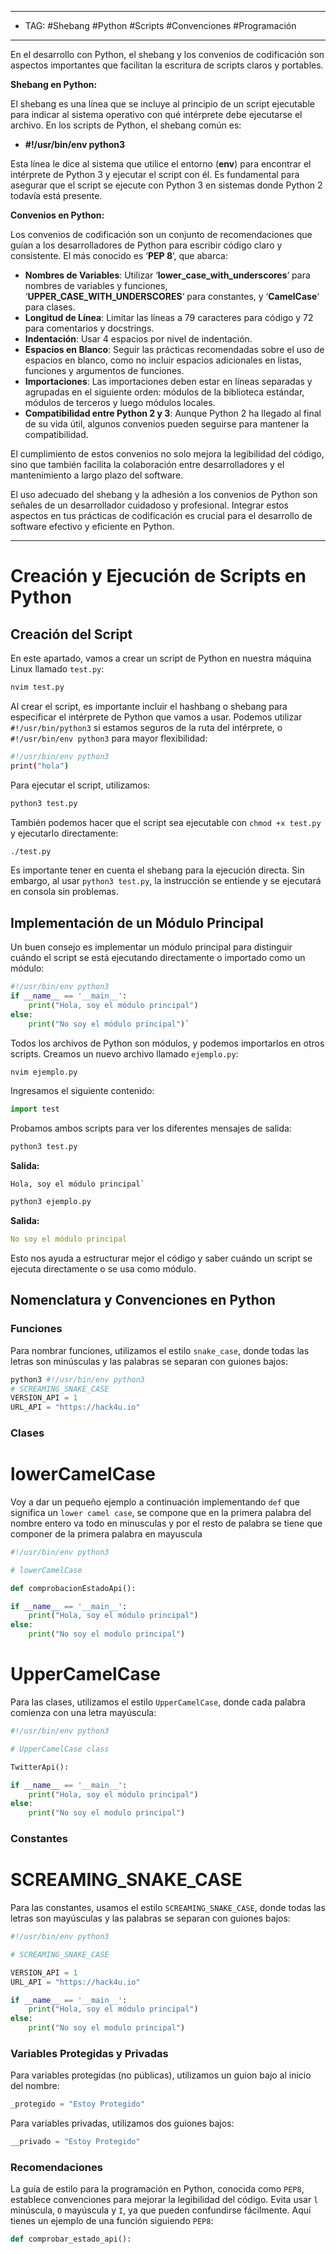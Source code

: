 
----
- TAG: #Shebang #Python #Scripts #Convenciones #Programación
----
En el desarrollo con Python, el shebang y los convenios de codificación son aspectos importantes que facilitan la escritura de scripts claros y portables.

**Shebang en Python:**

El shebang es una línea que se incluye al principio de un script ejecutable para indicar al sistema operativo con qué intérprete debe ejecutarse el archivo. En los scripts de Python, el shebang común es:

- **#!/usr/bin/env python3**

Esta línea le dice al sistema que utilice el entorno (**env**) para encontrar el intérprete de Python 3 y ejecutar el script con él. Es fundamental para asegurar que el script se ejecute con Python 3 en sistemas donde Python 2 todavía está presente.

**Convenios en Python:**

Los convenios de codificación son un conjunto de recomendaciones que guían a los desarrolladores de Python para escribir código claro y consistente. El más conocido es ‘**PEP 8**‘, que abarca:

- **Nombres de Variables**: Utilizar ‘**lower_case_with_underscores**‘ para nombres de variables y funciones, ‘**UPPER_CASE_WITH_UNDERSCORES**‘ para constantes, y ‘**CamelCase**‘ para clases.
- **Longitud de Línea**: Limitar las líneas a 79 caracteres para código y 72 para comentarios y docstrings.
- **Indentación**: Usar 4 espacios por nivel de indentación.
- **Espacios en Blanco**: Seguir las prácticas recomendadas sobre el uso de espacios en blanco, como no incluir espacios adicionales en listas, funciones y argumentos de funciones.
- **Importaciones**: Las importaciones deben estar en líneas separadas y agrupadas en el siguiente orden: módulos de la biblioteca estándar, módulos de terceros y luego módulos locales.
- **Compatibilidad entre Python 2 y 3**: Aunque Python 2 ha llegado al final de su vida útil, algunos convenios pueden seguirse para mantener la compatibilidad.

El cumplimiento de estos convenios no solo mejora la legibilidad del código, sino que también facilita la colaboración entre desarrolladores y el mantenimiento a largo plazo del software.

El uso adecuado del shebang y la adhesión a los convenios de Python son señales de un desarrollador cuidadoso y profesional. Integrar estos aspectos en tus prácticas de codificación es crucial para el desarrollo de software efectivo y eficiente en Python.

---

# Creación y Ejecución de Scripts en Python

## Creación del Script

En este apartado, vamos a crear un script de Python en nuestra máquina Linux llamado `test.py`:

```sh
nvim test.py
```

Al crear el script, es importante incluir el hashbang o shebang para especificar el intérprete de Python que vamos a usar. Podemos utilizar `#!/usr/bin/python3` si estamos seguros de la ruta del intérprete, o `#!/usr/bin/env python3` para mayor flexibilidad:

```sh
#!/usr/bin/env python3 
print("hola")
```

Para ejecutar el script, utilizamos:

```sh
python3 test.py
```

También podemos hacer que el script sea ejecutable con `chmod +x test.py` y ejecutarlo directamente:

```sh
./test.py
```

Es importante tener en cuenta el shebang para la ejecución directa. Sin embargo, al usar `python3 test.py`, la instrucción se entiende y se ejecutará en consola sin problemas.

## Implementación de un Módulo Principal

Un buen consejo es implementar un módulo principal para distinguir cuándo el script se está ejecutando directamente o importado como un módulo:

```python
#!/usr/bin/env python3 
if __name__ == '__main__':     
	print("Hola, soy el módulo principal") 
else:
	print("No soy el módulo principal")`
```

Todos los archivos de Python son módulos, y podemos importarlos en otros scripts. Creamos un nuevo archivo llamado `ejemplo.py`:

```sh
nvim ejemplo.py
```

Ingresamos el siguiente contenido:

```python
import test
```

Probamos ambos scripts para ver los diferentes mensajes de salida:

```sh
python3 test.py
```

**Salida:**

```
Hola, soy el módulo principal`
```

```sh
python3 ejemplo.py
```

**Salida:**

```yaml
No soy el módulo principal
```

Esto nos ayuda a estructurar mejor el código y saber cuándo un script se ejecuta directamente o se usa como módulo.

## Nomenclatura y Convenciones en Python

### Funciones

Para nombrar funciones, utilizamos el estilo `snake_case`, donde todas las letras son minúsculas y las palabras se separan con guiones bajos:

```python
python3 #!/usr/bin/env python3 
# SCREAMING_SNAKE_CASE 
VERSION_API = 1 
URL_API = "https://hack4u.io"
```
### Clases
# lowerCamelCase
Voy a dar un pequeño ejemplo a continuación implementando `def` que significa un `lower camel case`, se compone que en la primera palabra del nombre entero va todo en minusculas y por el resto de palabra se tiene que componer de la primera palabra en mayuscula

```python
#!/usr/bin/env python3 

# lowerCamelCase 

def comprobacionEstadoApi(): 

if __name__ == '__main__': 
	print("Hola, soy el módulo principal") 
else:
	print("No soy el modulo principal")
```

# UpperCamelCase

Para las clases, utilizamos el estilo `UpperCamelCase`, donde cada palabra comienza con una letra mayúscula:

```python 
#!/usr/bin/env python3 

# UpperCamelCase class

TwitterApi(): 

if __name__ == '__main__': 
	print("Hola, soy el módulo principal")
else:
	print("No soy el modulo principal")
```
### Constantes
# SCREAMING_SNAKE_CASE

Para las constantes, usamos el estilo `SCREAMING_SNAKE_CASE`, donde todas las letras son mayúsculas y las palabras se separan con guiones bajos:

```python
#!/usr/bin/env python3 

# SCREAMING_SNAKE_CASE 

VERSION_API = 1 
URL_API = "https://hack4u.io" 

if __name__ == '__main__':
	print("Hola, soy el módulo principal") 
else: 
	print("No soy el modulo principal") 
```

### Variables Protegidas y Privadas

Para variables protegidas (no públicas), utilizamos un guion bajo al inicio del nombre:

```python
_protegido = "Estoy Protegido"
```

Para variables privadas, utilizamos dos guiones bajos:

```python
__privado = "Estoy Protegido"
```

### Recomendaciones

La guía de estilo para la programación en Python, conocida como `PEP8`, establece convenciones para mejorar la legibilidad del código. Evita usar `l` minúscula, `O` mayúscula y `I`, ya que pueden confundirse fácilmente. Aquí tienes un ejemplo de una función siguiendo `PEP8`:

```python
def comprobar_estado_api():
```
